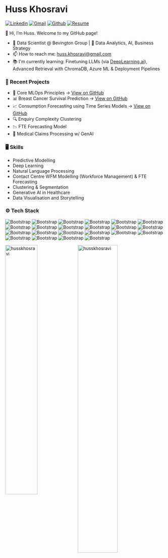 #  Huss Khosravi
[![Linkedin](https://img.shields.io/badge/-LinkedIn-blue?style=flat&logo=Linkedin&logoColor=white)](https://www.linkedin.com/in/huss-khosravi/) [![Gmail](https://img.shields.io/badge/-Gmail-c14438?style=flat&logo=Gmail&logoColor=white)](mailto:huss.khosravi@gmail.com) [![Github](https://img.shields.io/github/followers/husskhosravi?label=Follow&style=social)](https://github.com/husskhosravi) [![Resume](https://img.shields.io/badge/Resume-PDF-blue)](./Huss.Khosravi_Resume.pdf)

👋 Hi, I’m Huss. Welcome to my GitHub page!

-  💼 Data Scientist @ Bevington Group | 🧠 Data Analytics, AI, Business Strategy
-  📫 How to reach me: huss.khosravi@gmail.com
-  📚 I'm currently learning: Finetuning LLMs (via [DeepLearning.ai](https://www.deeplearning.ai)), Advanced Retrieval with ChromaDB,  Azure ML & Deployment Pipelines
### 🧠 Recent Projects
- 🚀 Core MLOps Principles → [View on GitHub](https://github.com/husskhosravi/simple-mlops-project)
- 📊 Breast Cancer Survival Prediction → [View on GitHub](https://github.com/husskhosravi/breast-cancer-survival)
- 📈 Consumption Forecasting using Time Series Models → [View on GitHub](https://github.com/husskhosravi/ML-timeseries-forecasting)
- 🔍 Enquiry Complexity Clustering
- 📉 FTE Forecasting Model
- 🧾 Medical Claims Processing w/ GenAI
### 🖥 Skills
- Predictive Modelling
- Deep Learning
- Natural Language Processing
- Contact Centre WFM Modelling (Workforce Management) & FTE Forecasting
- Clustering & Segmentation
- Generative AI in Healthcare
- Data Visualisation and Storytelling
### ⚙️ Tech Stack
![Bootstrap](https://img.shields.io/badge/-Python-05122A?style=flat-square&logo=Python&color=353535) ![Bootstrap](https://img.shields.io/badge/-SQL-05122A?style=flat-square&logo=SQL&color=353535) ![Bootstrap](https://img.shields.io/badge/-Power%20BI-05122A?style=flat-square&logo=Power-BI&color=353535) ![Bootstrap](https://img.shields.io/badge/-Scikit%20Learn-05122A?style=flat-square&logo=Scikit-Learn&color=353535) ![Bootstrap](https://img.shields.io/badge/-TensorFlow-05122A?style=flat-square&logo=TensorFlow&color=353535) ![Bootstrap](https://img.shields.io/badge/-PyTorch-05122A?style=flat-square&logo=PyTorch&color=353535) ![Bootstrap](https://img.shields.io/badge/-MySQL-05122A?style=flat-square&logo=MySQL&color=353535) ![Bootstrap](https://img.shields.io/badge/-PostgreSQL-05122A?style=flat-square&logo=PostgreSQL&color=353535) ![Bootstrap](https://img.shields.io/badge/-Azure-05122A?style=flat-square&logo=Azure&color=353535) ![Bootstrap](https://img.shields.io/badge/-AWS-05122A?style=flat-square&logo=AWS&color=353535) ![Bootstrap](https://img.shields.io/badge/-GCP-05122A?style=flat-square&logo=GCP&color=353535) ![Bootstrap](https://img.shields.io/badge/-Snowflake-05122A?style=flat-square&logo=Snowflake&color=353535) ![Bootstrap](https://img.shields.io/badge/-Docker-05122A?style=flat-square&logo=Docker&color=353535) ![Bootstrap](https://img.shields.io/badge/-Kubernetes-05122A?style=flat-square&logo=Kubernetes&color=353535) ![Bootstrap](https://img.shields.io/badge/-CI/CD-05122A?style=flat-square&logo=CI/CD&color=353535) ![Bootstrap](https://img.shields.io/badge/-DBT-05122A?style=flat-square&logo=DBT&color=353535) ![Bootstrap](https://img.shields.io/badge/-Jupyter-05122A?style=flat-square&logo=Jupyter&color=353535) ![Bootstrap](https://img.shields.io/badge/-VS%20Code-05122A?style=flat-square&logo=VS-Code&color=353535) ![Bootstrap](https://img.shields.io/badge/-Pandas-05122A?style=flat-square&logo=Pandas&color=353535) ![Bootstrap](https://img.shields.io/badge/-Numpy-05122A?style=flat-square&logo=Numpy&color=353535) ![Bootstrap](https://img.shields.io/badge/-Matplotlib-05122A?style=flat-square&logo=Matplotlib&color=353535) ![Bootstrap](https://img.shields.io/badge/-Seaborn-05122A?style=flat-square&logo=Seaborn&color=353535)

<div>
  <img width="45%" align="left" src="https://github-readme-stats.vercel.app/api/top-langs?username=husskhosravi&show_icons=true&locale=en&layout=compact" alt="husskhosravi" />
  <img width="50%"  src="https://github-readme-streak-stats.herokuapp.com/?user=husskhosravi&" alt="husskhosravi" />
</div>
